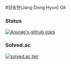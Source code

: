 #장동현(Jang Dong Hyun) Git
### Status
[![Anurag's github stats](https://github-readme-stats.vercel.app/api?username=ww8007&theme=merko)](https://github.com/anuraghazra/github-readme-stats)
### Solved.ac
[![solved.ac tier](http://mazassumnida.wtf/api/generate_badge?boj=ww8007)](https://solved.ac/ww8007)
